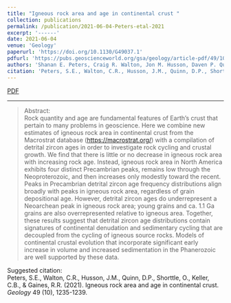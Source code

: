 ```yaml
---
title: "Igneous rock area and age in continental crust "
collection: publications
permalink: /publication/2021-06-04-Peters-etal-2021
excerpt: '------'
date: 2021-06-04
venue: 'Geology'
paperurl: 'https://doi.org/10.1130/G49037.1'
pdfurl: 'https://pubs.geoscienceworld.org/gsa/geology/article-pdf/49/10/1235/5413483/g49037.1.pdf'
authors: 'Shanan E. Peters, Craig R. Walton, Jon M. Husson, Daven P. Quinn, Oliver Shorttle, C. Brenhin Keller, and Robert R. Gaines'
citation: 'Peters, S.E., Walton, C.R., Husson, J.M., Quinn, D.P., Shorttle, O., Keller, C.B., &amp; Gaines, R.R. (2021). Igneous rock area and age in continental crust. <i>Geology</i> 49 (10), 1235-1239.'
---
```

<a href='https://pubs.geoscienceworld.org/gsa/geology/article-pdf/49/10/1235/5413483/g49037.1.pdf'>PDF</a>&nbsp;&nbsp;&nbsp;&nbsp;

------

>Abstract: <br/>Rock quantity and age are fundamental features of Earth’s crust that pertain to many problems in geoscience. Here we combine new estimates of igneous rock area in continental crust from the Macrostrat database (https://macrostrat.org/) with a compilation of detrital zircon ages in order to investigate rock cycling and crustal growth. We find that there is little or no decrease in igneous rock area with increasing rock age. Instead, igneous rock area in North America exhibits four distinct Precambrian peaks, remains low through the Neoproterozoic, and then increases only modestly toward the recent. Peaks in Precambrian detrital zircon age frequency distributions align broadly with peaks in igneous rock area, regardless of grain depositional age. However, detrital zircon ages do underrepresent a Neoarchean peak in igneous rock area; young grains and ca. 1.1 Ga grains are also overrepresented relative to igneous area. Together, these results suggest that detrital zircon age distributions contain signatures of continental denudation and sedimentary cycling that are decoupled from the cycling of igneous source rocks. Models of continental crustal evolution that incorporate significant early increase in volume and increased sedimentation in the Phanerozoic are well supported by these data.

Suggested citation: <br/>Peters, S.E., Walton, C.R., Husson, J.M., Quinn, D.P., Shorttle, O., Keller, C.B., & Gaines, R.R. (2021). Igneous rock area and age in continental crust. <i>Geology</i> 49 (10), 1235-1239.